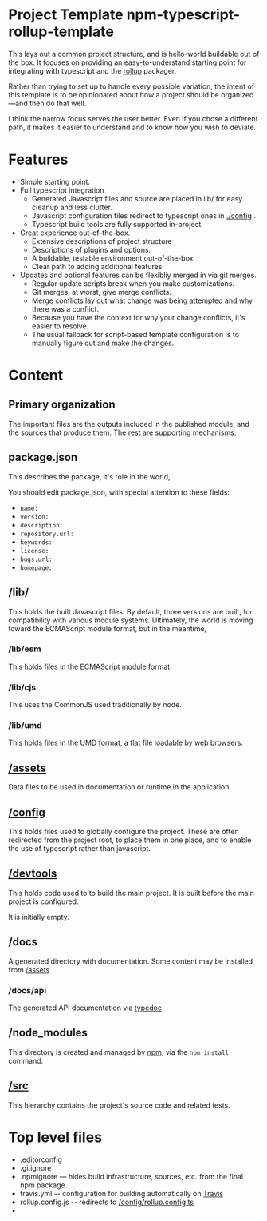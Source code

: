 # Project Template npm-typescript-rollup-template

This lays out a common project structure, and is hello-world buildable out of the box.
It focuses on providing an easy-to-understand starting point for integrating
with typescript and the [rollup](https://www.rollupjs.org) packager.

Rather than trying to set up to handle every possible variation, the intent of this
template is to be opinionated about how a project should be organized—and then do that well.

I think the narrow focus serves the user better. Even if you chose a different path,
it makes it easier to understand and to know how you wish to deviate.

# Features
* Simple starting point.
* Full typescript integration
  * Generated Javascript files and source are placed in lib/ for easy cleanup and less clutter.
  * Javascript configuration files redirect to typescript ones in [./config](config/README.md) .
  * Typescript build tools are fully supported in-project.
* Great experience out-of-the-box.
  * Extensive descriptions of project structure
  * Descriptions of plugins and options.
  * A buildable, testable environment out-of-the-box
  * Clear path to adding additional features
* Updates and optional features can be flexibliy merged in via git merges.
  * Regular update scripts break when you make customizations.
  * Git merges, at worst, give merge conflicts.
  * Merge conflicts lay out what change was being attempted and why there was a conflict.
  * Because you have the context for why your change conflicts, it's easier to resolve.
  * The usual fallback for script-based template configuration is to manually figure out and make the changes.

# Content

## Primary organization

The important files are the outputs included in the published module, and the sources that
produce them. The rest are supporting mechanisms.

## package.json

This describes the package, it's role in the world,

You should edit package.json, with special attention to these fields:
* `name:`
* `version:`
* `description:`
* `repository.url:`
* `keywords:`
* `license:`
* `bugs.url:`
* `homepage:`

## /lib/

This holds the built Javascript files. By default, three versions are built, for compatibility with various module systems. Ultimately, the world is moving toward the ECMAScript module format, but in the meantime,
### /lib/esm
This holds files in the ECMAScript module format.

### /lib/cjs
This uses the CommonJS used traditionally by node.

### /lib/umd
This holds files in the UMD format, a flat file loadable by web browsers.

## [/assets](/assets/README.md)
Data files to be used in documentation or runtime in the application.

## [/config](/config/README.md)
This holds files used to globally configure the project. These are often redirected from the project root, to place them in one place, and to enable the use of typescript rather than javascript.

## [/devtools](/devtools/README.md)
This holds code used to to build the main project. It is built before the main project is configured.

It is initially empty.

## /docs
A generated directory with documentation. Some content may be installed from [/assets](/assets/README.md)

### /docs/api
The generated API documentation via [typedoc](https://typedoc.org)

## /node_modules
This directory is created and managed by [npm](https://npmjs.com), via the `npm install` command.

## [/src](/src/README.md)
This hierarchy contains the project's source code and related tests.

# Top level files
* .editorconfig
* .gitignore
* .npmignore — hides build infrastructure, sources, etc. from the final npm package.
* travis.yml -- configuration for building automatically on [Travis](https://travis-ci.com/)
* rollup.config.js -- redirects to [/config/rollup.config.ts](/config/rollup.config.ts)
* 

